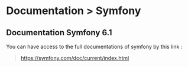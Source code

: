 # Documentation > Symfony

## Documentation Symfony 6.1

You can have access to the full documentations of symfony by this link : 

> https://symfony.com/doc/current/index.html